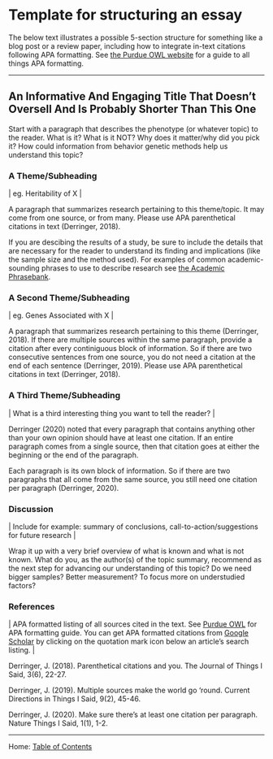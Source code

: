 # Template for structuring an essay

The below text illustrates a possible 5-section structure for something like a blog post or a review paper, including how to integrate in-text citations following APA formatting. See [the Purdue OWL website](https://owl.purdue.edu/owl/research_and_citation/apa_style/apa_formatting_and_style_guide/general_format.html) for a guide to all things APA formatting.

---------------------------------------------

## An Informative And Engaging Title That Doesn’t Oversell And Is Probably Shorter Than This One

Start with a paragraph that describes the phenotype (or whatever topic) to the reader. What is it? What is it NOT? Why does it matter/why did you pick it? How could information from behavior genetic methods help us understand this topic?

### A Theme/Subheading

| eg. Heritability of X |

A paragraph that summarizes research pertaining to this theme/topic. It may come from one source, or from many. Please use APA parenthetical citations in text (Derringer, 2018).

If you are descibing the results of a study, be sure to include the details that are necessary for the reader to understand its finding and implications (like the sample size and the method used). For examples of common academic-sounding phrases to use to describe research see [the Academic Phrasebank](http://www.phrasebank.manchester.ac.uk/).

### A Second Theme/Subheading

| eg. Genes Associated with X |

A paragraph that summarizes research pertaining to this theme (Derringer, 2018). If there are multiple sources within the same paragraph, provide a citation after every continiguous block of information. So if there are two consecutive sentences from one source, you do not need a citation at the end of each sentence (Derringer, 2019). Please use APA parenthetical citations in text (Derringer, 2018).

### A Third Theme/Subheading

| What is a third interesting thing you want to tell the reader? |

Derringer (2020) noted that every paragraph that contains anything other than your own opinion should have at least one citation. If an entire paragraph comes from a single source, then that citation goes at either the beginning or the end of the paragraph.

Each paragraph is its own block of information. So if there are two paragraphs that all come from the same source, you still need one citation per paragraph (Derringer, 2020).

### Discussion

| Include for example: summary of conclusions, call-to-action/suggestions for future research |

Wrap it up with a very brief overview of what is known and what is not known. What do you, as the author(s) of the topic summary, recommend as the next step for advancing our understanding of this topic? Do we need bigger samples? Better measurement? To focus more on understudied factors?

### References

| APA formatted listing of all sources cited in the text. See [Purdue OWL](https://owl.purdue.edu/owl/research_and_citation/apa_style/apa_formatting_and_style_guide/reference_list_articles_in_periodicals.html) for APA formatting guide. You can get APA formatted citations from [Google Scholar](https://scholar.google.com/) by clicking on the quotation mark icon below an article’s search listing. |

Derringer, J. (2018). Parenthetical citations and you. The Journal of Things I Said, 3(6), 22-27.

Derringer, J. (2019). Multiple sources make the world go ‘round. Current Directions in Things I Said, 9(2), 45-46.

Derringer, J. (2020). Make sure there’s at least one citation per paragraph. Nature Things I Said, 1(1), 1-2.

------------------------------------------------

Home: [Table of Contents](../README.md)

